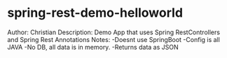 # spring-rest-demo-helloworld
Author: Christian
Description: Demo App that uses Spring RestControllers and Spring Rest Annotations
Notes: 
    -Doesnt use SpringBoot
    -Config is all JAVA
    -No DB, all data is in memory.
    -Returns data as JSON
